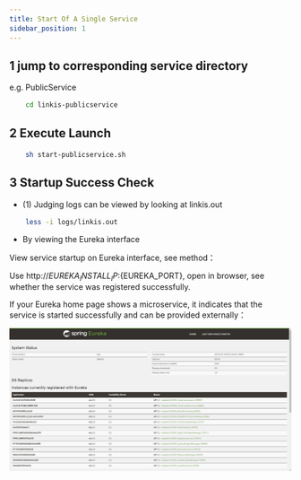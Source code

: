 ```yaml
---
title: Start Of A Single Service
sidebar_position: 1
---
```


## 1 jump to corresponding service directory

e.g. PublicService

```bash
    cd linkis-publicservice
```

## 2 Execute Launch

```bash
    sh start-publicservice.sh
```

## 3 Startup Success Check

- (1) Judging logs can be viewed by looking at linkis.out

```bash
    less -i logs/linkis.out
```

- By viewing the Eureka interface

View service startup on Eureka interface, see method：

Use http://${EUREKA_INSTALL_IP}:${EUREKA_PORT}, open in browser, see whether the service was registered successfully.

If your Eureka home page shows a microservice, it indicates that the service is started successfully and can be provided externally：

 ![Eureka](../images/ch1/Eureka_homepage.png)